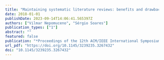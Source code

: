 ```yaml
---
title: "Maintaining systematic literature reviews: benefits and drawbacks"
date: 2018-01-01
publishDate: 2023-09-14T14:06:41.565397Z
authors: ["Vilmar Nepomuceno", "Sérgio Soares"]
publication_types: ["1"]
abstract: ""
featured: false
publication: "*Proceedings of the 12th ACM/IEEE International Symposium on Empirical Software Engineering and Measurement, ESEM 2018, Oulu, Finland, October 11-12, 2018*"
url_pdf: "https://doi.org/10.1145/3239235.3267432"
doi: "10.1145/3239235.3267432"
---
```


